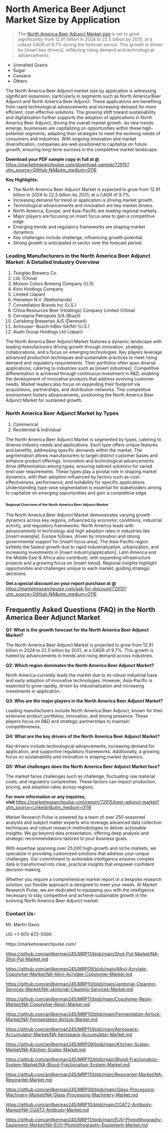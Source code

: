 <h1>North America Beer Adjunct Market&nbsp;Size by Application</h1><blockquote><p>The <a href="https://marketresearchpulse.com/download-sample/72915?utm_source=GitHub-NA&amp;utm_medium=0116">North America Beer Adjunct Market size</a> is set to grow significantly from 12.91 billion in 2024 to 22.5 billion by 2031, at a robust CAGR of 9.7% during the forecast period. This growth is driven by [insert key drivers], reflecting rising demand and technological advancements.</p></blockquote><ul><li>Unmalted Grains<li> Sugar<li> Cassava<li> Others</li></ul><p>The North America Beer Adjunct market size by application is witnessing significant expansion, particularly in segments such as North America Beer Adjunct and North America Beer Adjunct. These applications are benefiting from rapid technological advancements and increasing demand for more efficient, cost-effective solutions. The growing shift toward sustainability and digitalization further supports the adoption of applications in North America Beer Adjunct, driving the overall market growth. As new trends emerge, businesses are capitalizing on opportunities within these high-potential segments, adapting their strategies to meet the evolving needs of consumers and industries. With ongoing innovation and market diversification, companies are well-positioned to capitalize on future growth, ensuring long-term success in the competitive market landscape.</p><p><strong>Download your PDF sample copy in full at @ </strong><a href="https://marketresearchpulse.com/download-sample/72915?utm_source=GitHub-NA&amp;utm_medium=0116">https://marketresearchpulse.com/download-sample/72915?utm_source=GitHub-NA&amp;utm_medium=0116</a></p><p><strong>Key Highlights: </strong></p><ul><li>The North America Beer Adjunct Market is expected to grow from 12.91 billion in 2024 to 22.5 billion by 2031, at a CAGR of 9.7%.</li><li>Increasing demand for trend or application is driving market growth.</li><li>Technological advancements and innovation are key market drivers.</li><li>North America, Europe, and Asia-Pacific are leading regional markets.</li><li>Major players are focusing on insert focus area to gain a competitive edge.</li><li>Emerging trends and regulatory frameworks are shaping market dynamics.</li><li>Key challenges include challenge, influencing growth potential.</li><li>Strong growth is anticipated in sector over the forecast period.</li></ul><h3>Leading Manufacturers in the North America Beer Adjunct Market: A Detailed Industry Overview</h3><ol><li>Tsingtao Brewery Co.</li><li>Ltd. (China)</li><li>Molson Colors Brewing Company (U.S)</li><li>Kirin Holdings Company</li><li>Limited (Japan)</li><li>Heineken N.V. (Netherlands)</li><li>Constellation Brands Inc (U.S.)</li><li>China Resources Beer (Holdings) Company Limited (China)</li><li>Cervejaria Petropolis S/A (Brazil)</li><li>Carlsberg Breweries A/S (Denmark)</li><li>Anheuser- Busch InBev SA/NV (U.S.)</li><li>Asahi Group Holdings Ltd (Japan)</li></ol><div class="flex max-w-full flex-col flex-grow"><div class="min-h-8 text-message flex w-full flex-col items-end gap-2 whitespace-normal break-words [.text-message+&amp;]:mt-5" dir="auto" data-message-author-role="assistant" data-message-id="fd8432e4-4910-450d-b182-61b7bfb0a01f" data-message-model-slug="gpt-4o"><div class="flex w-full flex-col gap-1 empty:hidden first:pt-[3px]"><div class="markdown prose w-full break-words dark:prose-invert light"><p>The North America Beer Adjunct Market features a dynamic landscape with leading manufacturers driving growth through innovation, strategic collaborations, and a focus on emerging technologies. Key players leverage advanced production techniques and sustainable practices to meet rising demand and regulatory requirements. Their portfolios often span diverse applications, catering to industries such as [insert industries]. Competitive differentiation is achieved through continuous investment in R&amp;D, enabling the development of innovative products that address evolving customer needs. Market leaders also focus on expanding their footprint via acquisitions, partnerships, and distribution networks. This competitive environment fosters advancements, positioning the North America Beer Adjunct Market for sustained growth.</p></div></div></div></div><h3>North America Beer Adjunct Market by Types</h3><ol><li>Commerical<li> Residential & Individual</li></ol><div class="flex max-w-full flex-col flex-grow"><div class="min-h-8 text-message flex w-full flex-col items-end gap-2 whitespace-normal break-words [.text-message+&amp;]:mt-5" dir="auto" data-message-author-role="assistant" data-message-id="084470be-0bb7-4664-bddf-5156b4f41249" data-message-model-slug="gpt-4o-mini"><div class="flex w-full flex-col gap-1 empty:hidden first:pt-[3px]"><div class="markdown prose w-full break-words dark:prose-invert light"><p>The North America Beer Adjunct Market is segmented by types, catering to diverse industry needs and applications. Each type offers unique features and benefits, addressing specific demands within the market. The segmentation allows manufacturers to target distinct customer bases and enhance product offerings. Innovation and technological advancements drive differentiation among types, ensuring tailored solutions for varied end-user requirements. These types play a pivotal role in shaping market dynamics, with their adoption influenced by factors such as cost-effectiveness, performance, and suitability for specific applications. Understanding type-wise segmentation is essential for stakeholders aiming to capitalize on emerging opportunities and gain a competitive edge.</p></div></div></div></div><h3><span style="font-size: 11px;">Regional Overview of the North America Beer Adjunct Market</span></h3><div class="flex max-w-full flex-col flex-grow"><div class="min-h-8 text-message flex w-full flex-col items-end gap-2 whitespace-normal break-words [.text-message+&amp;]:mt-5" dir="auto" data-message-author-role="assistant" data-message-id="e9038762-ce64-4e30-91c9-9bd413514231" data-message-model-slug="gpt-4o-mini"><div class="flex w-full flex-col gap-1 empty:hidden first:pt-[3px]"><div class="markdown prose w-full break-words dark:prose-invert light"><p>The North America Beer Adjunct Market demonstrates varying growth dynamics across key regions, influenced by economic conditions, industrial activity, and regulatory frameworks. North America leads with advancements in technology and high adoption rates in industries like [insert example]. Europe follows, driven by innovation and strong governmental support for [insert focus area]. The Asia-Pacific region exhibits the fastest growth due to rapid industrialization, urbanization, and increasing investments in [insert industry/application]. Latin America and the Middle East &amp; Africa also contribute, with expanding infrastructure projects and a growing focus on [insert trend]. Regional insights highlight opportunities and challenges unique to each market, guiding strategic decisions.</p></div></div></div></div><p><strong>Get a special discount on your report purchase at @ </strong><a href="https://marketresearchpulse.com/ask-for-discount/72915?utm_source=GitHub-NA&amp;utm_medium=0116">https://marketresearchpulse.com/ask-for-discount/72915?utm_source=GitHub-NA&amp;utm_medium=0116</a></p><h2>Frequently Asked Questions (FAQ) in the North America Beer Adjunct Market</h2><p><strong>Q1: What is the growth forecast for the North America Beer Adjunct Market?</strong></p><p>The North America Beer Adjunct Market is projected to grow from 12.91 billion in 2024 to 22.5 billion by 2031, at a CAGR of 9.7%. This growth is fueled by advancements in trends and rising demand across industries.</p><p><strong>Q2: Which region dominates the North America Beer Adjunct Market?</strong></p><p>North America currently leads the market due to its robust industrial base and early adoption of innovative technologies. However, Asia-Pacific is expected to grow rapidly, driven by industrialization and increasing investments in application.</p><p><strong>Q3: Who are the major players in the North America Beer Adjunct Market?</strong></p><p>Leading manufacturers include North America Beer Adjunct, known for their extensive product portfolios, innovation, and strong presence. These players focus on R&amp;D and strategic partnerships to maintain competitiveness.</p><p><strong>Q4: What are the key drivers of the North America Beer Adjunct Market?</strong></p><p>Key drivers include technological advancements, increasing demand for application, and supportive regulatory frameworks. Additionally, a growing focus on sustainability and innovation is shaping market dynamics.</p><p><strong>Q5: What challenges does the North America Beer Adjunct Market face?</strong></p><p>The market faces challenges such as challenge, fluctuating raw material costs, and regulatory complexities. These factors can impact production, pricing, and adoption rates across regions.</p><p><strong>For more information or any inquiries, visit&nbsp;</strong><a href="https://marketresearchpulse.com/report/72915/beer-adjunct-market?utm_source=Linkedin&utm_medium=0116">https://marketresearchpulse.com/report/72915/beer-adjunct-market?utm_source=Linkedin&utm_medium=0116</a></p><p>Market Research Pulse is powered by a team of over 250 seasoned analysts and subject matter experts who leverage advanced data collection techniques and robust research methodologies to deliver actionable insights. We go beyond data presentation, offering deep analysis and strategic recommendations tailored to your business goals.</p><p>With expertise spanning over 25,000 high-growth and niche markets, we specialize in providing customized solutions that address your unique challenges. Our commitment to actionable intelligence ensures complex data is transformed into clear, practical insights that empower confident decision-making.</p><p>Whether you require a comprehensive market report or a bespoke research solution, our flexible approach is designed to meet your needs. At Market Research Pulse, we are dedicated to equipping you with the intelligence necessary to stay competitive and achieve sustainable growth in the evolving North America Beer Adjunct market.</p><h3><strong>Contact Us-</strong></h3><p>Mr. Martin Davis</p><p>US: +1-970-672-0390</p><p>https://marketresearchpulse.com/</p><p><a href="https://github.com/anilberman245/MRP11/blob/main/Shot-Put-Market/NA-Shot-Put-Market.md">https://github.com/anilberman245/MRP11/blob/main/Shot-Put-Market/NA-Shot-Put-Market.md</a></p><p><a href="https://github.com/anilberman245/MRP09/blob/main/Alkyl-Acrylate-Copolymer-Market/NA-Alkyl-Acrylate-Copolymer-Market.md">https://github.com/anilberman245/MRP09/blob/main/Alkyl-Acrylate-Copolymer-Market/NA-Alkyl-Acrylate-Copolymer-Market.md</a></p><p><a href="https://github.com/anilberman245/MRP10/blob/main/Janitorial-Cleaning-Services-Market/NA-Janitorial-Cleaning-Services-Market.md">https://github.com/anilberman245/MRP10/blob/main/Janitorial-Cleaning-Services-Market/NA-Janitorial-Cleaning-Services-Market.md</a></p><p><a href="https://github.com/anilberman245/MRP11/blob/main/Copolymer-Resin-Market/NA-Copolymer-Resin-Market.md">https://github.com/anilberman245/MRP11/blob/main/Copolymer-Resin-Market/NA-Copolymer-Resin-Market.md</a></p><p><a href="https://github.com/anilberman245/MRP10/blob/main/Fermentation-Airlock-Market/NA-Fermentation-Airlock-Market.md">https://github.com/anilberman245/MRP10/blob/main/Fermentation-Airlock-Market/NA-Fermentation-Airlock-Market.md</a></p><p><a href="https://github.com/anilberman245/MRP11/blob/main/Aerospace-Accumulator-Market/NA-Aerospace-Accumulator-Market.md">https://github.com/anilberman245/MRP11/blob/main/Aerospace-Accumulator-Market/NA-Aerospace-Accumulator-Market.md</a></p><p><a href="https://github.com/anilberman245/MRP09/blob/main/Kitchen-Scales-Market/NA-Kitchen-Scales-Market.md">https://github.com/anilberman245/MRP09/blob/main/Kitchen-Scales-Market/NA-Kitchen-Scales-Market.md</a></p><p><a href="https://github.com/anilberman245/MRP10/blob/main/Blood-Fractionation-System-Market/NA-Blood-Fractionation-System-Market.md">https://github.com/anilberman245/MRP10/blob/main/Blood-Fractionation-System-Market/NA-Blood-Fractionation-System-Market.md</a></p><p><a href="https://github.com/anilberman245/MRP11/blob/main/Resorantel-Market/NA-Resorantel-Market.md">https://github.com/anilberman245/MRP11/blob/main/Resorantel-Market/NA-Resorantel-Market.md</a></p><p><a href="https://github.com/anilberman245/MRP09/blob/main/Glass-Processing-Machinery-Market/NA-Glass-Processing-Machinery-Market.md">https://github.com/anilberman245/MRP09/blob/main/Glass-Processing-Machinery-Market/NA-Glass-Processing-Machinery-Market.md</a></p><p><a href="https://github.com/anilberman245/MRP10/blob/main/CGAT2-Antibody-Market/NA-CGAT2-Antibody-Market.md">https://github.com/anilberman245/MRP10/blob/main/CGAT2-Antibody-Market/NA-CGAT2-Antibody-Market.md</a></p><p><a href="https://github.com/anilberman245/MRP11/blob/main/EUV-Photolithography-Equipment-Market/NA-EUV-Photolithography-Equipment-Market.md">https://github.com/anilberman245/MRP11/blob/main/EUV-Photolithography-Equipment-Market/NA-EUV-Photolithography-Equipment-Market.md</a></p>
